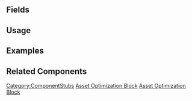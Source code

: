<languages></languages> <translate>

## Fields

## Usage

## Examples

## Related Components

</translate>

[Category:ComponentStubs](Category:ComponentStubs "wikilink") [Asset
Optimization Block](Category:Components{{#translation:}} "wikilink")
[Asset Optimization
Block](Category:Components:Transform:Tagging{{#translation:}} "wikilink")
